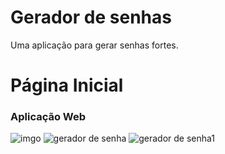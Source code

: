 # Gerador de senhas

Uma aplicação para gerar senhas fortes.

# Página Inicial

### Aplicação Web

![imgo](https://github.com/user-attachments/assets/b07bb6c3-1ee4-4ce9-b58c-79afabf930c4)
![gerador de senha](https://github.com/user-attachments/assets/d140254f-0dc2-4ca1-bb49-4079cb4e85dc)
![gerador de senha1](https://github.com/user-attachments/assets/8931f4a8-6679-44cf-88c1-21132869b13f)
